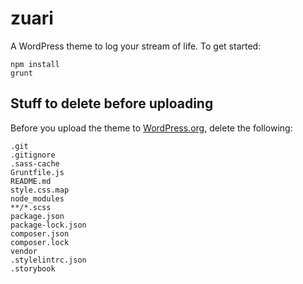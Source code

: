 zuari
===

A WordPress theme to log your stream of life. To get started:

```
npm install
grunt
```

## Stuff to delete before uploading
Before you upload the theme to [WordPress.org](https://wordpress.org/themes/upload/), delete the following:

```
.git
.gitignore
.sass-cache
Gruntfile.js
README.md
style.css.map
node_modules
**/*.scss
package.json
package-lock.json
composer.json
composer.lock
vendor
.stylelintrc.json
.storybook
```
